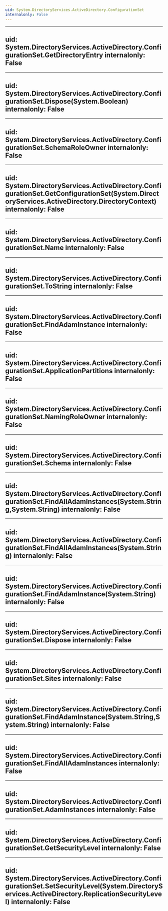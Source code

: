 ```yaml
---
uid: System.DirectoryServices.ActiveDirectory.ConfigurationSet
internalonly: False
---
```


---
uid: System.DirectoryServices.ActiveDirectory.ConfigurationSet.GetDirectoryEntry
internalonly: False
---

---
uid: System.DirectoryServices.ActiveDirectory.ConfigurationSet.Dispose(System.Boolean)
internalonly: False
---

---
uid: System.DirectoryServices.ActiveDirectory.ConfigurationSet.SchemaRoleOwner
internalonly: False
---

---
uid: System.DirectoryServices.ActiveDirectory.ConfigurationSet.GetConfigurationSet(System.DirectoryServices.ActiveDirectory.DirectoryContext)
internalonly: False
---

---
uid: System.DirectoryServices.ActiveDirectory.ConfigurationSet.Name
internalonly: False
---

---
uid: System.DirectoryServices.ActiveDirectory.ConfigurationSet.ToString
internalonly: False
---

---
uid: System.DirectoryServices.ActiveDirectory.ConfigurationSet.FindAdamInstance
internalonly: False
---

---
uid: System.DirectoryServices.ActiveDirectory.ConfigurationSet.ApplicationPartitions
internalonly: False
---

---
uid: System.DirectoryServices.ActiveDirectory.ConfigurationSet.NamingRoleOwner
internalonly: False
---

---
uid: System.DirectoryServices.ActiveDirectory.ConfigurationSet.Schema
internalonly: False
---

---
uid: System.DirectoryServices.ActiveDirectory.ConfigurationSet.FindAllAdamInstances(System.String,System.String)
internalonly: False
---

---
uid: System.DirectoryServices.ActiveDirectory.ConfigurationSet.FindAllAdamInstances(System.String)
internalonly: False
---

---
uid: System.DirectoryServices.ActiveDirectory.ConfigurationSet.FindAdamInstance(System.String)
internalonly: False
---

---
uid: System.DirectoryServices.ActiveDirectory.ConfigurationSet.Dispose
internalonly: False
---

---
uid: System.DirectoryServices.ActiveDirectory.ConfigurationSet.Sites
internalonly: False
---

---
uid: System.DirectoryServices.ActiveDirectory.ConfigurationSet.FindAdamInstance(System.String,System.String)
internalonly: False
---

---
uid: System.DirectoryServices.ActiveDirectory.ConfigurationSet.FindAllAdamInstances
internalonly: False
---

---
uid: System.DirectoryServices.ActiveDirectory.ConfigurationSet.AdamInstances
internalonly: False
---

---
uid: System.DirectoryServices.ActiveDirectory.ConfigurationSet.GetSecurityLevel
internalonly: False
---

---
uid: System.DirectoryServices.ActiveDirectory.ConfigurationSet.SetSecurityLevel(System.DirectoryServices.ActiveDirectory.ReplicationSecurityLevel)
internalonly: False
---
